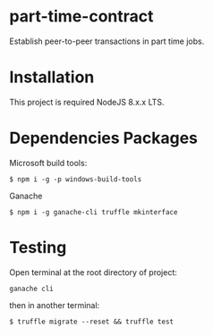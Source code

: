 # part-time-contract

Establish peer-to-peer transactions in part time jobs.

# Installation

This project is required NodeJS 8.x.x LTS.

# Dependencies Packages
Microsoft build tools:
```
$ npm i -g -p windows-build-tools
```

Ganache
```
$ npm i -g ganache-cli truffle mkinterface
```

# Testing

Open terminal at the root directory of project:

```
ganache cli
```

then in another terminal:
```
$ truffle migrate --reset && truffle test
```


